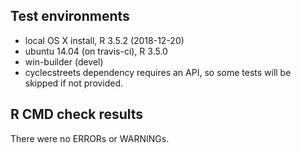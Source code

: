 ## Test environments
* local OS X install, R 3.5.2 (2018-12-20)
* ubuntu 14.04 (on travis-ci), R 3.5.0
* win-builder (devel)
* cyclecstreets dependency requires an API, so some tests will be skipped if not provided.

## R CMD check results
There were no ERRORs or WARNINGs. 
